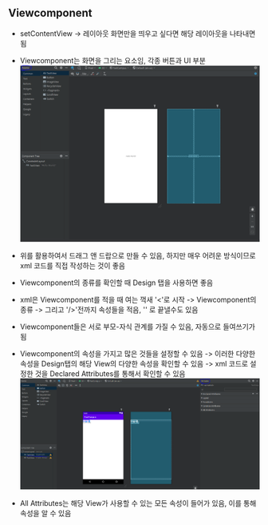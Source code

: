 ## Viewcomponent
- setContentView -> 레이아웃 화면만을 띄우고 싶다면 해당 레이아웃을 나타내면 됨
- Viewcomponent는 화면을 그리는 요소임, 각종 버튼과 UI 부분
![one](./img/Android/UI/Viewcomponent/first.png)

- 위를 활용하여서 드래그 앤 드랍으로 만들 수 있음, 하지만 매우 어려운 방식이므로 xml 코드를 직접 작성하는 것이 좋음
- Viewcomponent의 종류를 확인할 때 Design 탭을 사용하면 좋음
- xml은 Viewcomponent를 적을 때 여는 꺽새 '<'로 시작 -> Viewcomponent의 종류 -> 그리고 '/>'전까지 속성들을 적음, '</TextView>' 로 끝낼수도 있음
- Viewcomponent들은 서로 부모-자식 관계를 가질 수 있음, 자동으로 들여쓰기가 됨 
- Viewcomponent의 속성을 가지고 많은 것들을 설정할 수 있음 -> 이러한 다양한 속성을 Design탭의 해당 View의 다양한 속성을 확인할 수 있음 -> xml 코드로 설정한 것을 Declared Attributes를 통해서 확인할 수 있음
![two](./img/Android/UI/Viewcomponent/second.png)

- All Attributes는 해당 View가 사용할 수 있는 모든 속성이 들어가 있음, 이를 통해 속성을 알 수 있음